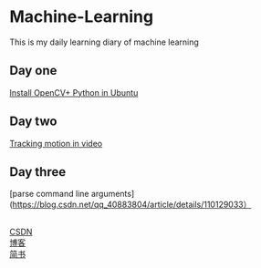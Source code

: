 # Machine-Learning
This is my daily learning diary of machine learning  

## Day one
[Install OpenCV+ Python in Ubuntu](https://blog.csdn.net/qq_40883804/article/details/109997865)  
## Day two
[Tracking motion in video](https://blog.csdn.net/qq_40883804/article/details/110078797)  
## Day three
[parse command line arguments](https://blog.csdn.net/qq_40883804/article/details/110129033）   

 
## 
[CSDN](https://blog.csdn.net/qq_40883804)  
[博客](https://www.cnblogs.com/JeremyRin/)  
[简书](https://www.jianshu.com/u/104cc4bfc106)  

